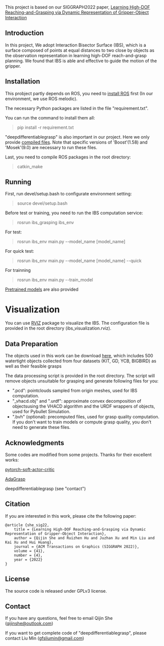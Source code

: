 
This project is based on our SIGGRAPH2022 paper, [Learning High-DOF Reaching-and-Grasping via Dynamic
Representation of Gripper-Object Interaction](https://arxiv.org/abs/2204.13998)


## Introduction
In this project, We adopt Interaction Bisector Surface (IBS), which is a surface composed of points at equal distances to two close by objects as the observation representation in learning high-DOF reach-and-grasp planning. We found that IBS is able and effective to guide the motion of the gripper.


## Installation
This probject partly depends on ROS, you need to [install ROS](http://wiki.ros.org/melodic/Installation) first (In our environment, we use ROS melodic).

The necessary Python packages are listed in the file "requirement.txt".


You can run the command to install them all:
> pip install -r requirement.txt

"deepdifferentiablegrasp" is also important in our project.
Here we only provide [compiled files](https://drive.google.com/drive/folders/1xSJMm63BTmK7nC0Cjk6wA3so6irjcQXJ).
Note that specific versions of 'Boost'(1.58) and 'Mosek'(9.0) are necessary to run these files.

Last, you need to compile ROS packages in the root directory:
>catkin_make


## Running
First, run devel/setup.bash to configurate environment setting:
> source devel/setup.bash


Before test or training, you need to run the IBS computation service:
> rosrun ibs_grasping ibs_env


For test:
>rosrun ibs_env main.py --model_name [model_name]


For quick test:
>rosrun ibs_env main.py --model_name [model_name] --quick


For trainning
>rosrun ibs_env main.py --train_model


[Pretrained models](https://drive.google.com/drive/folders/1fK5Ni-Zc8-WNkAGDv7tapAMoyKSDmpja) are also provided


# Visualization
You can use [RVIZ](http://wiki.ros.org/rviz) package to visualize the IBS. The configuration file is provided in the root directory (ibs_visualization.rviz).


## Data Preparation
The objects used in this work can be download [here](https://drive.google.com/file/d/1LD12JHqKKb4TjTy4vGZLrJoXsQZLOBPv/view),
which includes 500 watertight objects collected from four datasets (KIT, GD, YCB, BIGBIRD) as well as their feasible grasps


The data processing script is provided in the root directory.
The script will remove objects unsuitable for grasping and generate following files for you:
* ".pcd": pointclouds sampled from origin meshes, used for IBS computation.
* "_vhacd.obj" and ".urdf": approximate convex decomposition of objectsusing the VHACD algorithm and the URDF wrappers of objects, used for Pybullet Simulation.
* ".bvh" (optional): precomputed files, used for grasp quality computation. If you don't want to train models or compute grasp quality, you don't need to generate these files.


## Acknowledgments
Some codes are modified from some projects. Thanks for their
excellent works: 


[pytorch-soft-actor-critic](https://github.com/pranz24/pytorch-soft-actor-critic/)


[AdaGrasp](https://github.com/columbia-ai-robotics/adagrasp)


deepdifferentiablegrasp (see "contact")


## Citation
If you are interested in this work, please cite the following paper:

```
@article {she_sig22,
    title = {Learning High-DOF Reaching-and-Grasping via Dynamic Representation of Gripper-Object Interaction},
    author = {Qijin She and Ruizhen Hu and Juzhan Xu and Min Liu and Kai Xu and Hui Huang},
    journal = {ACM Transactions on Graphics (SIGGRAPH 2022)},
    volume = {41},
    number = {4},
    year = {2022}
}
```


## License
The source code is released under GPLv3 license.


## Contact
If you have any questions, feel free to email Qijin She (qijinshe@outlook.com)


If you want to get complete code of "deepdifferentiablegrasp", please contact Liu Min (gfsliumin@gmail.com)
